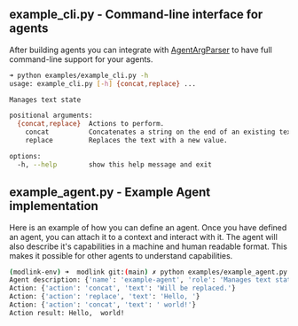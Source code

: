 ## example_cli.py - Command-line interface for agents

After building agents you can integrate with [AgentArgParser](example_cli.py) to have full command-line support for your agents.

```bash
➜ python examples/example_cli.py -h
usage: example_cli.py [-h] {concat,replace} ...

Manages text state

positional arguments:
  {concat,replace}  Actions to perform.
    concat          Concatenates a string on the end of an existing text
    replace         Replaces the text with a new value.

options:
  -h, --help        show this help message and exit
```

## example_agent.py - Example Agent implementation

Here is an example of how you can define an agent. Once you have defined an agent, you can attach it to a context and interact with it. The agent will also describe it's capabilities in a machine and human readable format. This makes it possible for other agents to understand capabilities.


```bash
(modlink-env) ➜  modlink git:(main) ✗ python examples/example_agent.py
Agent description: {'name': 'example-agent', 'role': 'Manages text state', 'actions': [{'properties': {'action': {'type': 'string', 'value': 'replace', 'description': 'Constant value to indicate the action type.'}, 'text': {'description': 'The text to be used as a replacement.', 'title': 'Text', 'type': 'string'}}, 'required': ['action', 'text'], 'type': 'object', 'description': 'Replaces the text with a new value.'}, {'properties': {'action': {'type': 'string', 'value': 'concat', 'description': 'Constant value to indicate the action type.'}, 'text': {'description': 'The text to concatenate.', 'title': 'Text', 'type': 'string'}}, 'required': ['action', 'text'], 'type': 'object', 'description': 'Concatenates a string on the end of an existing text'}]}
Action: {'action': 'concat', 'text': 'Will be replaced.'}
Action: {'action': 'replace', 'text': 'Hello, '}
Action: {'action': 'concat', 'text': ' world!'}
Action result: Hello,  world!
```
